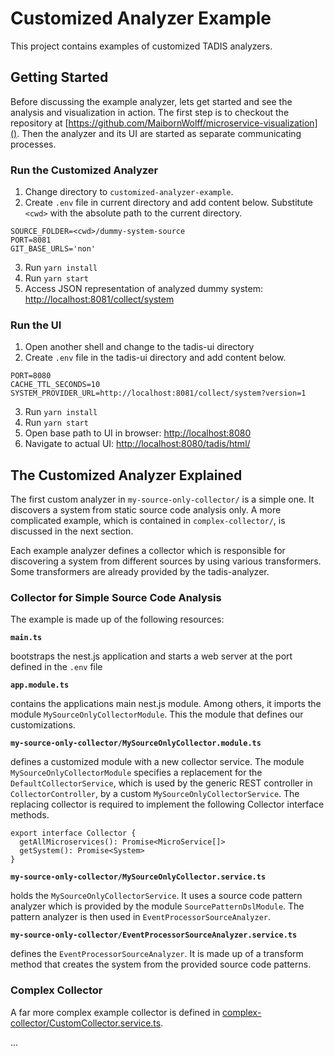 # Customized Analyzer Example

This project contains examples of customized TADIS analyzers.

## Getting Started

Before discussing the example analyzer, lets get started and see the analysis and visualization in action. The first step is to checkout the repository at [https://github.com/MaibornWolff/microservice-visualization](). Then the analyzer and its UI are started as separate communicating processes.

### Run the Customized Analyzer

1. Change directory to `customized-analyzer-example`.
2. Create `.env` file in current directory and add content below. Substitute `<cwd>` with the absolute path to the current directory.
```
SOURCE_FOLDER=<cwd>/dummy-system-source
PORT=8081
GIT_BASE_URLS='non'
```
3. Run `yarn install`
4. Run `yarn start`
5. Access JSON representation of analyzed dummy system: [http://localhost:8081/collect/system]()

### Run the UI

1. Open another shell and change to the tadis-ui directory
2. Create `.env` file in the tadis-ui directory and add content below.
```
PORT=8080
CACHE_TTL_SECONDS=10
SYSTEM_PROVIDER_URL=http://localhost:8081/collect/system?version=1
```
3. Run `yarn install`
4. Run `yarn start`
5. Open base path to UI in browser: [http://localhost:8080]()
6. Navigate to actual UI: [http://localhost:8080/tadis/html/]()

## The Customized Analyzer Explained

The first custom analyzer in `my-source-only-collector/` is a simple one. It discovers a system from static source code analysis only. A more complicated example, which is contained in `complex-collector/`, is discussed in the next section.

Each example analyzer defines a collector which is responsible for discovering a system from different sources by using various transformers. Some transformers are already provided by the tadis-analyzer.

### Collector for Simple Source Code Analysis

The example is made up of the following resources:

**`main.ts`**

bootstraps the nest.js application and starts a web server at the port defined in the `.env` file

**`app.module.ts`**

contains the applications main nest.js module. Among others, it imports the module `MySourceOnlyCollectorModule`. This the module that defines our customizations.

**`my-source-only-collector/MySourceOnlyCollector.module.ts`**

defines a customized module with a new collector service. The module `MySourceOnlyCollectorModule` specifies a replacement for the `DefaultCollectorService`, which is used by the generic REST controller in `CollectorController`, by a custom `MySourceOnlyCollectorService`. The replacing collector is required to implement the following Collector interface methods.

```
export interface Collector {
  getAllMicroservices(): Promise<MicroService[]>
  getSystem(): Promise<System>
}
```

**`my-source-only-collector/MySourceOnlyCollector.service.ts`**

holds the `MySourceOnlyCollectorService`. It uses a source code pattern analyzer which is provided by the module `SourcePatternDslModule`. The pattern analyzer is then used in `EventProcessorSourceAnalyzer`. 

**`my-source-only-collector/EventProcessorSourceAnalyzer.service.ts`**

defines the `EventProcessorSourceAnalyzer`. It is made up of a transform method that creates the system from the provided source code patterns.

### Complex Collector

A far more complex example collector is defined in [complex-collector/CustomCollector.service.ts](./src/complex-collector/CustomCollector.service.ts).

...